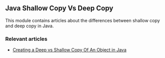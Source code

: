 ## Java Shallow Copy Vs Deep Copy

This module contains articles about the differences between shallow copy and deep copy in Java.

### Relevant articles

- [Creating a Deep vs Shallow Copy Of An Object in Java](//TBD)